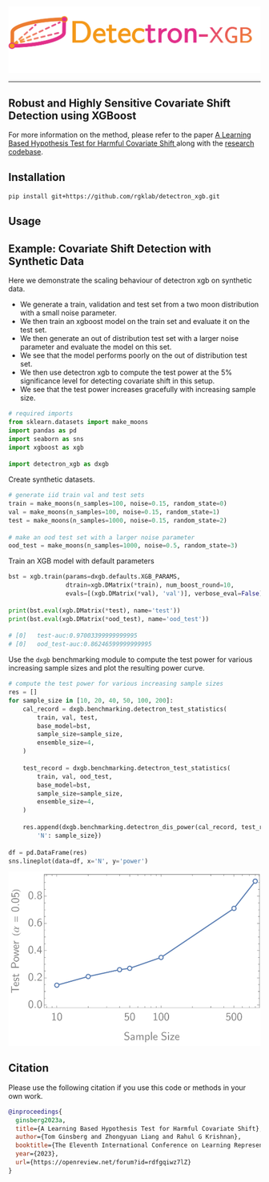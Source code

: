 ![](media/logo.png)
___
Robust and Highly Sensitive Covariate Shift Detection using XGBoost
---
For more information on the method, please refer to the
paper [A Learning Based Hypothesis Test for Harmful Covariate Shift
](https://arxiv.org/abs/2212.02742)
along with the [research codebase](https://github.com/rgklab/detectron).

## Installation

```bash
pip install git+https://github.com/rgklab/detectron_xgb.git
```

## Usage

## Example: Covariate Shift Detection with Synthetic Data

Here we demonstrate the scaling behaviour of detectron xgb on synthetic data.

* We generate a train, validation and test set from a two moon distribution with a small noise parameter.
* We then train an xgboost model on the train set and evaluate it on the test set.
* We then generate an out of distribution test set with a larger noise parameter and evaluate the model on this set.
* We see that the model performs poorly on the out of distribution test set.
* We then use detectron xgb to compute the test power at the 5% significance level for detecting covariate shift in this
  setup.
* We see that the test power increases gracefully with increasing sample size.

```python
# required imports
from sklearn.datasets import make_moons
import pandas as pd
import seaborn as sns
import xgboost as xgb

import detectron_xgb as dxgb
```

Create synthetic datasets.

```python
# generate iid train val and test sets
train = make_moons(n_samples=100, noise=0.15, random_state=0)
val = make_moons(n_samples=100, noise=0.15, random_state=1)
test = make_moons(n_samples=1000, noise=0.15, random_state=2)

# make an ood test set with a larger noise parameter
ood_test = make_moons(n_samples=1000, noise=0.5, random_state=3)
```

Train an XGB model with default parameters

```python
bst = xgb.train(params=dxgb.defaults.XGB_PARAMS,
                dtrain=xgb.DMatrix(*train), num_boost_round=10,
                evals=[(xgb.DMatrix(*val), 'val')], verbose_eval=False)

print(bst.eval(xgb.DMatrix(*test), name='test'))
print(bst.eval(xgb.DMatrix(*ood_test), name='ood_test'))

# [0]	test-auc:0.97003399999999995
# [0]	ood_test-auc:0.86246599999999995
```

Use the `dxgb` benchmarking module to compute the test power for various increasing sample sizes and plot the resulting
power curve.

```python
# compute the test power for various increasing sample sizes
res = []
for sample_size in [10, 20, 40, 50, 100, 200]:
    cal_record = dxgb.benchmarking.detectron_test_statistics(
        train, val, test,
        base_model=bst,
        sample_size=sample_size,
        ensemble_size=4,
    )

    test_record = dxgb.benchmarking.detectron_test_statistics(
        train, val, ood_test,
        base_model=bst,
        sample_size=sample_size,
        ensemble_size=4,
    )

    res.append(dxgb.benchmarking.detectron_dis_power(cal_record, test_record, alpha=0.05, max_ensemble_size=5) | {
        'N': sample_size})

df = pd.DataFrame(res)
sns.lineplot(data=df, x='N', y='power')
```

<p align="center">
  <img src="media/power_curve.svg" alt="Power Curve"/>
</p>

## Citation

Please use the following citation if you use this code or methods in your own work.

```bibtex
@inproceedings{
  ginsberg2023a,
  title={A Learning Based Hypothesis Test for Harmful Covariate Shift},
  author={Tom Ginsberg and Zhongyuan Liang and Rahul G Krishnan},
  booktitle={The Eleventh International Conference on Learning Representations },
  year={2023},
  url={https://openreview.net/forum?id=rdfgqiwz7lZ}
}
```